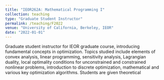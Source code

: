 ```yaml
---
title: "IEOR262A: Mathematical Programming I"
collection: teaching
type: "Graduate Student Instructor"
permalink: /teaching/F2022
venue: "University of California, Berkeley, IEOR"
date: "2022-01-01"
---
```


Graduate student instructor for IEOR graduate course, introducing fundamental concepts in optimization. 
Topics studied include elements of convex analysis, linear programming, sensitivity analysis, Lagrangian duality, local optimality conditions for unconstrained and constrained
nonlinear problems, introduction to discrete optimization, mathematical and various key optimization algorithms.
Students are given theoretical 